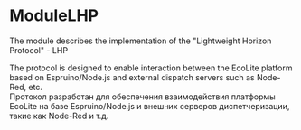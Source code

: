 # ModuleLHP
The module describes the implementation of the "Lightweight Horizon Protocol" - LHP

The protocol is designed to enable interaction between the EcoLite platform based on Espruino/Node.js and external dispatch servers such as Node-Red, etc.  
Протокол разработан для обеспечения взаимодействия платформы EcoLite на базе Espruino/Node.js и внешних серверов диспетчеризации, такие как Node-Red и т.д.
